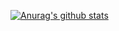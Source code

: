 
[![Anurag's github stats](https://github-readme-stats.vercel.app/api?username=tlefko)](https://github.com/anuraghazra/github-readme-stats)

